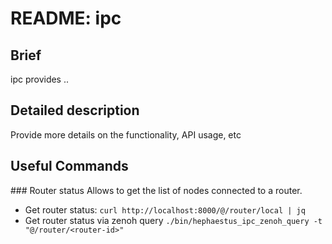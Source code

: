 # README: ipc

## Brief

ipc provides .. <one line description>

## Detailed description

Provide more details on the functionality, API usage, etc

## Useful Commands

### Router status
Allows to get the list of nodes connected to a router.

* Get router status: `curl http://localhost:8000/@/router/local | jq`
* Get router status via zenoh query `./bin/hephaestus_ipc_zenoh_query -t "@/router/<router-id>"`
